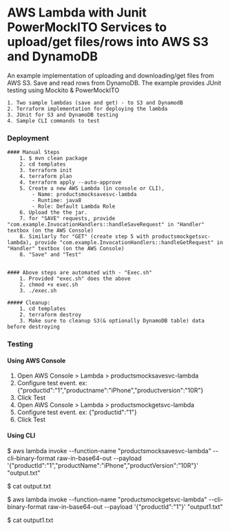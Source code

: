 # AWS Lambda with Junit PowerMockITO Services to upload/get files/rows into AWS S3 and DynamoDB

An example implementation of uploading and downloading/get files from AWS S3. Save and read rows from DynamoDB. The example provides JUnit testing using Mockito & PowerMockITO


    1. Two sample lambdas (save and get) - to S3 and DynamodB
    2. Terraform implementation for deploying the lambda
    3. JUnit for S3 and DynamoDB testing
    4. Sample CLI commands to test


### Deployment
    #### Manual Steps
        1. $ mvn clean package
        2. cd templates
        3. terraform init
        4. terraform plan
        4. terraform apply --auto-approve
        5. Create a new AWS Lambda (in console or CLI),
            - Name: productsmocksavesvc-lambda
            - Runtime: java8
            - Role: Default Lambda Role
        6. Upload the the jar.
        7. for "SAVE" requests, provide "com.example.InvocationHandlers::handleSaveRequest" in "Handler" textbox (on the AWS Console)
        8. Similarly for "GET" (create step 5 with productsmockgetsvc-lambda), provide "com.example.InvocationHandlers::handleGetRequest" in "Handler" textbox (on the AWS Console)
        8. "Save" and "Test"

    
    #### Above steps are automated with - "Exec.sh"
        1. Provided "exec.sh" does the above   
        2. chmod +x exec.sh
        3. ./exec.sh 

    ##### Cleanup: 
        1. cd templates
        2. terraform destroy
        3. Make sure to cleanup S3(& optionally DynamoDB table) data before destroying     


### Testing

#### Using AWS Console
   1. Open AWS Console > Lambda > productsmocksavesvc-lambda
   2. Configure test event. ex: {"productid":"1","productname":"iPhone","productversion":"10R"}
   3. Click Test
   4. Open AWS Console > Lambda > productsmockgetsvc-lambda
   2. Configure test event. ex: {"productid":"1"}
   3. Click Test

#### Using CLI

$ aws lambda invoke --function-name "productsmocksavesvc-lambda" --cli-binary-format raw-in-base64-out  --payload '{"productId":"1","productName":"iPhone","productVersion":"10R"}'  "output.txt"

$ cat output.txt

$ aws lambda invoke --function-name "productsmockgetsvc-lambda" --cli-binary-format raw-in-base64-out  --payload '{"productId":"1"}'  "output1.txt"

$ cat output1.txt